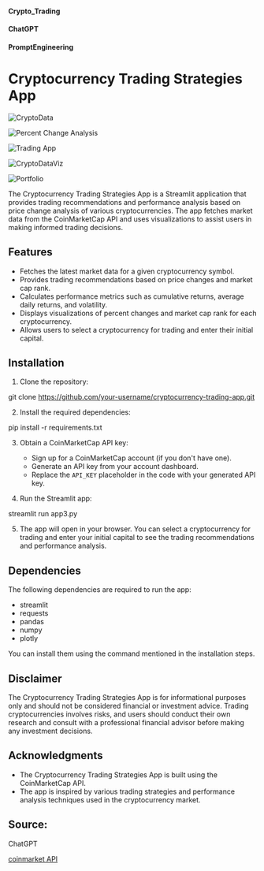 #### Crypto_Trading 
#### ChatGPT 
#### PromptEngineering

# Cryptocurrency Trading Strategies App

![CryptoData](https://github.com/MTanguin/Crypto_Trading/assets/114210481/c0c52200-417e-4f9f-9e18-63589f680a19)

![Percent Change Analysis](https://github.com/MTanguin/Crypto_Trading/assets/114210481/d03c9396-2742-48f3-9660-609762c24798)

![Trading App](https://github.com/MTanguin/Crypto_Trading/assets/114210481/e383bbf0-3611-4e03-8cf2-7f1b2c42f50a)

![CryptoDataViz](https://github.com/MTanguin/Crypto_Trading/assets/114210481/d7359003-b1df-458b-8a97-6f0b78ae9c39)

![Portfolio](https://github.com/MTanguin/Crypto_Trading/assets/114210481/34cfb91c-5edf-488a-939f-6b619ec01559)


The Cryptocurrency Trading Strategies App is a Streamlit application that provides trading recommendations and performance analysis based on price change analysis of various cryptocurrencies. The app fetches market data from the CoinMarketCap API and uses visualizations to assist users in making informed trading decisions.

## Features

- Fetches the latest market data for a given cryptocurrency symbol.
- Provides trading recommendations based on price changes and market cap rank.
- Calculates performance metrics such as cumulative returns, average daily returns, and volatility.
- Displays visualizations of percent changes and market cap rank for each cryptocurrency.
- Allows users to select a cryptocurrency for trading and enter their initial capital.

## Installation

1. Clone the repository:


git clone https://github.com/your-username/cryptocurrency-trading-app.git


2. Install the required dependencies:


pip install -r requirements.txt


3. Obtain a CoinMarketCap API key:
   - Sign up for a CoinMarketCap account (if you don't have one).
   - Generate an API key from your account dashboard.
   - Replace the `API_KEY` placeholder in the code with your generated API key.

4. Run the Streamlit app:


streamlit run app3.py


5. The app will open in your browser. You can select a cryptocurrency for trading and enter your initial capital to see the trading recommendations and performance analysis.

## Dependencies

The following dependencies are required to run the app:

- streamlit
- requests
- pandas
- numpy
- plotly

You can install them using the command mentioned in the installation steps.


## Disclaimer

The Cryptocurrency Trading Strategies App is for informational purposes only and should not be considered financial or investment advice. Trading cryptocurrencies involves risks, and users should conduct their own research and consult with a professional financial advisor before making any investment decisions.

## Acknowledgments

- The Cryptocurrency Trading Strategies App is built using the CoinMarketCap API.
- The app is inspired by various trading strategies and performance analysis techniques used in the cryptocurrency market.

## Source:

ChatGPT

[coinmarket API](https://pro.coinmarketcap.com/api/v1#)

